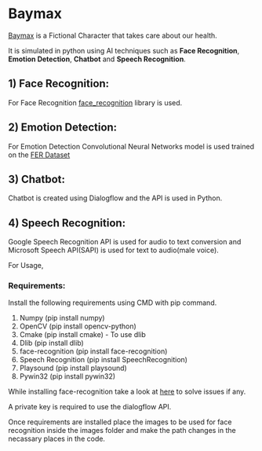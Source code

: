 # Baymax

<a href='https://en.wikipedia.org/wiki/Baymax'>Baymax</a> is a Fictional Character that takes care about our health.

It is simulated in python using AI techniques such as <b>Face Recognition</b>, <b>Emotion Detection</b>, <b>Chatbot</b> and <b>Speech Recognition</b>. 

## 1) Face Recognition:
  For Face Recognition <a href='https://github.com/ageitgey/face_recognition'>face_recognition</a> library is used.
  
## 2) Emotion Detection:
  For Emotion Detection Convolutional Neural Networks model is used trained on the <a href='https://www.kaggle.com/msambare/fer2013'>FER Dataset</a>
  
## 3) Chatbot:
  Chatbot is created using Dialogflow and the API is used in Python.<br>
  
## 4) Speech Recognition:
  Google Speech Recognition API is used for audio to text conversion and Microsoft Speech API(SAPI) is used for text to audio(male voice).

For Usage,<br>

### Requirements:
Install the following requirements using CMD with pip command.
1. Numpy (pip install numpy)
2. OpenCV (pip install opencv-python)
3. Cmake (pip install cmake) - To use dlib
4. Dlib (pip install dlib)
5. face-recognition (pip install face-recognition) 
6. Speech Recognition (pip install SpeechRecognition)
7. Playsound (pip install playsound)
8. Pywin32 (pip install pywin32)

While installing face-recognition take a look at <a href='https://github.com/ageitgey/face_recognition/issues/175#issue-257710508'>here</a> to solve issues if any.

A private key is required to use the dialogflow API.<br>

Once requirements are installed place the images to be used for face recognition inside the images folder and make the path changes in the necassary places in the code.
